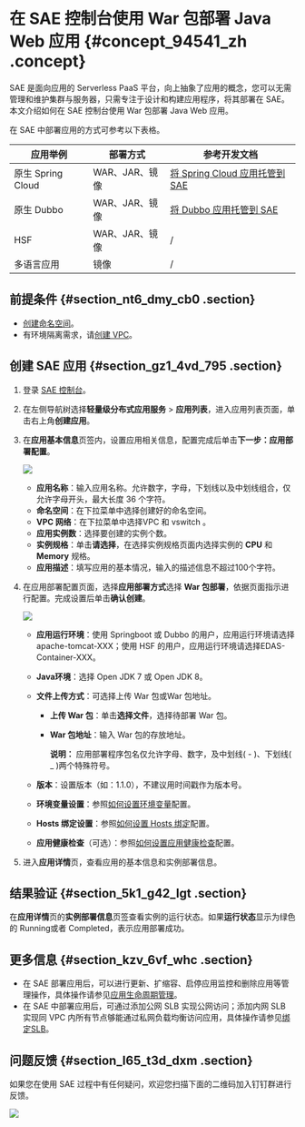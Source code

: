 # 在 SAE 控制台使用 War 包部署 Java Web 应用 {#concept_94541_zh .concept}

SAE 是面向应用的 Serverless PaaS 平台，向上抽象了应用的概念，您可以无需管理和维护集群与服务器，只需专注于设计和构建应用程序，将其部署在 SAE。本文介绍如何在 SAE 控制台使用 War 包部署 Java Web 应用。

在 SAE 中部署应用的方式可参考以下表格。

|应用举例|部署方式|参考开发文档|
|----|----|------|
|原生 Spring Cloud|WAR、JAR、镜像|[将 Spring Cloud 应用托管到 SAE](https://help.aliyun.com/document_detail/123013.html)|
|原生 Dubbo|WAR、JAR、镜像|[将 Dubbo 应用托管到 SAE](https://help.aliyun.com/document_detail/123021.html)|
|HSF|WAR、JAR、镜像|/|
|多语言应用|镜像|/|

## 前提条件 {#section_nt6_dmy_cb0 .section}

-   [创建命名空间](../cn.zh-CN/快速入门/准备工作.md#section_cu5_k9p_xuf)。
-   有环境隔离需求，请[创建 VPC](../cn.zh-CN/快速入门/准备工作.md#section_xrz_zr9_py3)。

## 创建 SAE 应用 {#section_gz1_4vd_795 .section}

1.  登录 [SAE 控制台](https://sae.console.aliyun.com)。
2.  在左侧导航树选择**轻量级分布式应用服务** \> **应用列表**，进入应用列表页面，单击右上角**创建应用**。
3.  在**应用基本信息**页签内，设置应用相关信息，配置完成后单击**下一步：应用部署配置**。

    ![](http://docs-aliyun.cn-hangzhou.oss.aliyun-inc.com/assets/pic/120281/cn_zh/1561951749953/%E5%BF%AB%E9%80%9F%E5%85%A5%E9%97%A81.png)

    -   **应用名称**：输入应用名称。允许数字，字母，下划线以及中划线组合，仅允许字母开头，最大长度 36 个字符。
    -   **命名空间**：在下拉菜单中选择创建好的命名空间。
    -   **VPC 网络**：在下拉菜单中选择VPC 和 vswitch 。
    -   **应用实例数**：选择要创建的实例个数。
    -   **实例规格**：单击**请选择**，在选择实例规格页面内选择实例的 **CPU** 和 **Memory** 规格。
    -   **应用描述**：填写应用的基本情况，输入的描述信息不超过100个字符。
4.  在应用部署配置页面，选择**应用部署方式**选择 **War 包部署**，依据页面指示进行配置。完成设置后单击**确认创建**。

    ![](https://aliware-images.oss-cn-hangzhou.aliyuncs.com/EDAS/Serverless/Serverless_console-WAR-deploy.png)

    -   **应用运行环境**：使用 Springboot 或 Dubbo 的用户，应用运行环境请选择apache-tomcat-XXX；使用 HSF 的用户，应用运行环境请选择EDAS-Container-XXX。
    -   **Java环境**：选择 Open JDK 7 或 Open JDK 8。
    -   **文件上传方式**：可选择上传 War 包或War 包地址。
        -   **上传 War 包**：单击**选择文件**，选择待部署 War 包。
        -   **War 包地址**：输入 War 包的存放地址。

            **说明：** 应用部署程序包名仅允许字母、数字，及中划线\( - \)、下划线\( \_ \)两个特殊符号。

    -   **版本**：设置版本（如：1.1.0），不建议用时间戳作为版本号。
    -   **环境变量设置**：参照[如何设置环境变量](https://help.aliyun.com/document_detail/96560.html)配置。
    -   **Hosts 绑定设置**：参照[如何设置 Hosts 绑定](https://help.aliyun.com/document_detail/100335.html)配置。
    -   **应用健康检查**（可选）：参照[如何设置应用健康检查](https://help.aliyun.com/document_detail/96713.html)配置。
5.  进入**应用详情**页，查看应用的基本信息和实例部署信息。

## 结果验证 {#section_5k1_g42_lgt .section}

在**应用详情**页的**实例部署信息**页签查看实例的运行状态。如果**运行状态**显示为绿色的 Running或者 Completed，表示应用部署成功。

## 更多信息 {#section_kzv_6vf_whc .section}

-   在 SAE 部署应用后，可以进行更新、扩缩容、启停应用监控和删除应用等管理操作，具体操作请参见[应用生命周期管理](https://help.aliyun.com/document_detail/113076.html)。
-   在 SAE 中部署应用后，可通过添加公网 SLB 实现公网访问；添加内网 SLB 实现同 VPC 内所有节点够能通过私网负载均衡访问应用，具体操作请参见[绑定SLB](https://help.aliyun.com/document_detail/113305.html)。

## 问题反馈 {#section_l65_t3d_dxm .section}

如果您在使用 SAE 过程中有任何疑问，欢迎您扫描下面的二维码加入钉钉群进行反馈。

![](https://aliware-images.oss-cn-hangzhou.aliyuncs.com/edas/EDAS-Serverless/Serverless-client-group.png)

